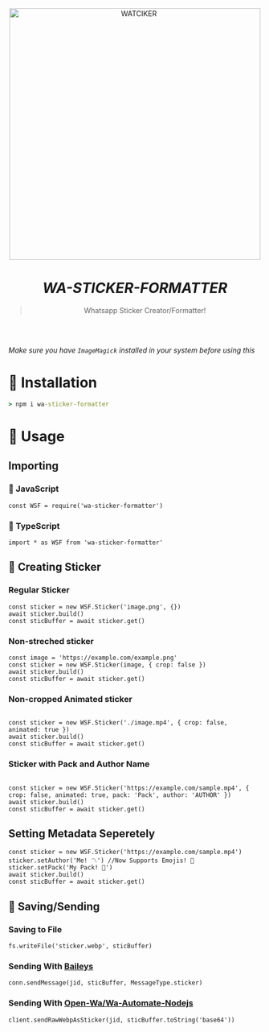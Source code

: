 <div align="center">
<img src="https://wallpapercave.com/wp/wp8493901.png" alt="WATCIKER" width="500" />

# _**WA-STICKER-FORMATTER**_

> Whatsapp Sticker Creator/Formatter!
> 
>
</div><br/>
<br/>

*Make sure you have `ImageMagick` installed in your system before using this*

# 🏮 Installation
```cmd
> npm i wa-sticker-formatter
```

# 🎋 Usage

## Importing
###  💛 JavaScript
```JS
const WSF = require('wa-sticker-formatter')
```
### 💙 TypeScript
```TS 
import * as WSF from 'wa-sticker-formatter'
```

## 🎨 Creating Sticker

### Regular Sticker

```JS
const sticker = new WSF.Sticker('image.png', {})
await sticker.build()
const sticBuffer = await sticker.get()

```

### Non-streched sticker 

```JS
const image = 'https://example.com/example.png' 
const sticker = new WSF.Sticker(image, { crop: false })
await sticker.build()
const sticBuffer = await sticker.get()

```

### Non-cropped Animated sticker 
```JS

const sticker = new WSF.Sticker('./image.mp4', { crop: false, animated: true })
await sticker.build()
const sticBuffer = await sticker.get()

```
### Sticker with Pack and Author Name

```JS

const sticker = new WSF.Sticker('https://example.com/sample.mp4', { crop: false, animated: true, pack: 'Pack', author: 'AUTHOR' })
await sticker.build()
const sticBuffer = await sticker.get()
```

## Setting Metadata Seperetely

```JS
const sticker = new WSF.Sticker('https://example.com/sample.mp4')
sticker.setAuthor('Me! 〽') //Now Supports Emojis! 🎊
sticker.setPack('My Pack! 🍱') 
await sticker.build()
const sticBuffer = await sticker.get()
```

## 💌 Saving/Sending

### Saving to File
```JS
fs.writeFile('sticker.webp', sticBuffer)
```
### Sending With [Baileys](https://github.com/@adiwajshing/baileys)
```JS
conn.sendMessage(jid, sticBuffer, MessageType.sticker)
```
### Sending With [Open-Wa/Wa-Automate-Nodejs](https://github.com/open-wa/wa-automate-nodejs)

```JS 
client.sendRawWebpAsSticker(jid, sticBuffer.toString('base64'))
```



